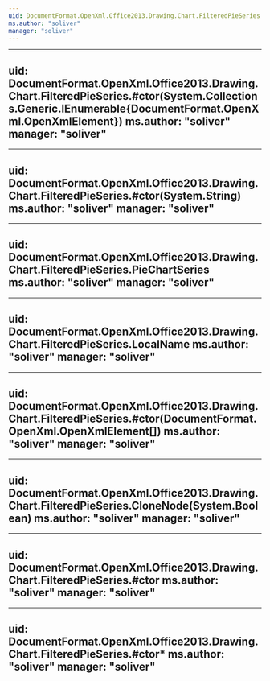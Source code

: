 ```yaml
---
uid: DocumentFormat.OpenXml.Office2013.Drawing.Chart.FilteredPieSeries
ms.author: "soliver"
manager: "soliver"
---
```


---
uid: DocumentFormat.OpenXml.Office2013.Drawing.Chart.FilteredPieSeries.#ctor(System.Collections.Generic.IEnumerable{DocumentFormat.OpenXml.OpenXmlElement})
ms.author: "soliver"
manager: "soliver"
---

---
uid: DocumentFormat.OpenXml.Office2013.Drawing.Chart.FilteredPieSeries.#ctor(System.String)
ms.author: "soliver"
manager: "soliver"
---

---
uid: DocumentFormat.OpenXml.Office2013.Drawing.Chart.FilteredPieSeries.PieChartSeries
ms.author: "soliver"
manager: "soliver"
---

---
uid: DocumentFormat.OpenXml.Office2013.Drawing.Chart.FilteredPieSeries.LocalName
ms.author: "soliver"
manager: "soliver"
---

---
uid: DocumentFormat.OpenXml.Office2013.Drawing.Chart.FilteredPieSeries.#ctor(DocumentFormat.OpenXml.OpenXmlElement[])
ms.author: "soliver"
manager: "soliver"
---

---
uid: DocumentFormat.OpenXml.Office2013.Drawing.Chart.FilteredPieSeries.CloneNode(System.Boolean)
ms.author: "soliver"
manager: "soliver"
---

---
uid: DocumentFormat.OpenXml.Office2013.Drawing.Chart.FilteredPieSeries.#ctor
ms.author: "soliver"
manager: "soliver"
---

---
uid: DocumentFormat.OpenXml.Office2013.Drawing.Chart.FilteredPieSeries.#ctor*
ms.author: "soliver"
manager: "soliver"
---
